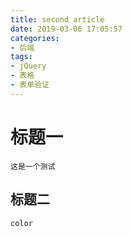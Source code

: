 ```yaml
---
title: second article
date: 2019-03-06 17:05:57
categories:
- 后端
tags:
- jQuery
- 表格
- 表单验证
---
```

# 标题一

	这是一个测试
	
## 标题二
	
	color